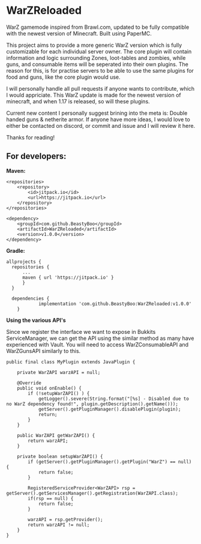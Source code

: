 # WarZReloaded
WarZ gamemode inspired from Brawl.com, updated to be fully compatible with the newest version of Minecraft. Built using PaperMC.

This project aims to provide a more generic WarZ version which is fully customizable for each individual server owner. The core plugin will contain information and logic surrounding Zones, loot-tables and zombies, while guns, and consumable items will be seperated into their own plugins. The reason for this, is for practise servers to be able to use the same plugins for food and guns, like the core plugin would use. 

I will personally handle all pull requests if anyone wants to contribute, which I would appriciate. This WarZ update is made for the newest version of minecraft, and when 1.17 is released, so will these plugins. 

Current new content I personally suggest brining into the meta is: Double handed guns & netherite armor. If anyone have more ideas, I would love to either be contacted on discord, or commit and issue and I will review it here. 

Thanks for reading! 

## For developers:

**Maven:**
```
<repositories>
	<repository>
		<id>jitpack.io</id>
		<url>https://jitpack.io</url>
	</repository>
</repositories>
  ```
```
<dependency>
	<groupId>com.github.BeastyBoo</groupId>
	<artifactId>WarZReloaded</artifactId>
	<version>v1.0.0</version>
</dependency>
```
  
**Gradle:**
  ```
  allprojects {
	repositories {
		...
		maven { url 'https://jitpack.io' }
		}
	}
```
```
  dependencies {
	        implementation 'com.github.BeastyBoo:WarZReloaded:v1.0.0'
	}
```

**Using the various API's**

Since we register the interface we want to expose in Bukkits ServiceManager, we can get the API using the similar method as many have experienced with Vault. 
You will need to access WarZConsumableAPI and WarZGunsAPI similarly to this. 

```
public final class MyPlugin extends JavaPlugin {

    private WarZAPI warzAPI = null;

    @Override
    public void onEnable() {
        if (!setupWarZAPI() ) {
            getLogger().severe(String.format("[%s] - Disabled due to no WarZ dependency found!", plugin.getDescription().getName()));
            getServer().getPluginManager().disablePlugin(plugin);
            return;
        }
    }
    
    public WarZAPI getWarZAPI() {
        return warzAPI;
    }
    
    private boolean setupWarZAPI() {
        if (getServer().getPluginManager().getPlugin("WarZ") == null) {
            return false;
        }

        RegisteredServiceProvider<WarZAPI> rsp = getServer().getServicesManager().getRegistration(WarZAPI.class);
        if(rsp == null) {
            return false;
        }

        warzAPI = rsp.getProvider();
        return warzAPI != null;
    }
}

```
